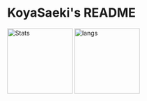 <h1>
 KoyaSaeki's README
</h1>

<p>
  <img
    alt="Stats"
    height="150px"
    src="https://github-readme-stats.vercel.app/api?username=koyasaeki&theme=synthwave&count_private=true&show_icons=true"
  />
  <img
    alt="langs"
    height="150px"
    src="https://github-readme-stats.vercel.app/api/top-langs/?username=koyasaeki&layout=compact&theme=synthwave"
  />
</p>
